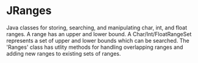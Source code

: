 JRanges
==========

Java classes for storing, searching, and manipulating char, int, and float ranges. 
A range has an upper and lower bound. 
A Char/Int/FloatRangeSet represents a set of upper and lower bounds which can be searched. 
The 'Ranges' class has utlity methods for handling overlapping ranges and adding new ranges to existing sets of ranges. 
